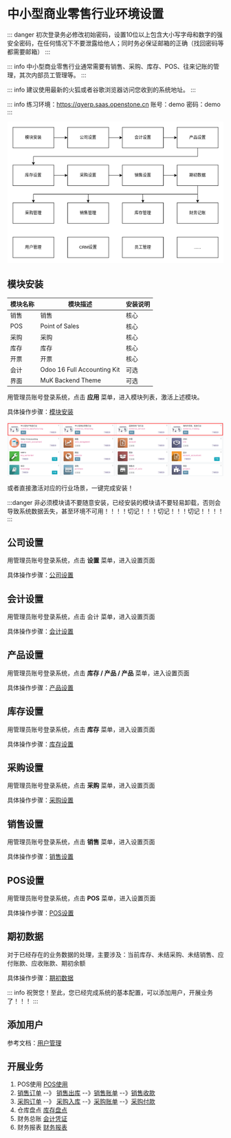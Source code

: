 # 中小型商业零售行业环境设置

::: danger
初次登录务必修改初始密码，设置10位以上包含大小写字母和数字的强安全密码，在任何情况下不要泄露给他人；同时务必保证邮箱的正确（找回密码等都需要邮箱）
:::

::: info
中小型商业零售行业通常需要有销售、采购、库存、POS、往来记账的管理，其次内部员工管理等。
:::

::: info
建议使用最新的火狐或者谷歌浏览器访问您收到的系统地址。
:::

::: info
练习环境：https://qyerp.saas.openstone.cn 账号：demo 密码：demo
:::

![img.png](static/src/img/overview.png)

## 模块安装

| 模块名称 | 模块描述                          | 安装说明 |
|------|-------------------------------|------|
| 销售   | 销售                            | 核心   |
| POS  | Point of Sales                            | 核心   |
| 采购   | 	采购                           | 	核心  |
| 库存   | 	库存	                          | 核心   |
| 开票   | 	开票	                          | 核心   |
| 会计   | 	Odoo 16 Full Accounting Kit	 | 可选   |
| 界面   | 	MuK Backend Theme            | 	可选  |

用管理员账号登录系统，点击 **应用** 菜单，进入模块列表，激活上述模块。

具体操作步骤：[模块安装](module-installation.md)

![img.png](img.png)

或者直接激活对应的行业场景，一键完成安装！

:::danger
非必须模块请不要随意安装，已经安装的模块请不要轻易卸载，否则会导致系统数据丢失，甚至环境不可用！！！！切记！！！切记！！！切记！！！！
:::

## 公司设置
   用管理员账号登录系统，点击 **设置** 菜单，进入设置页面

   具体操作步骤：[公司设置](company-settings.md)
## 会计设置
   用管理员账号登录系统，点击 会计 菜单，进入设置页面

   具体操作步骤：[会计设置](accounting-settings.md)
## 产品设置
   用管理员账号登录系统，点击 **库存 / 产品 / 产品** 菜单，进入设置页面

   具体操作步骤：[产品设置](purchase-settings.md)
## 库存设置
   用管理员账号登录系统，点击 **库存**  菜单，进入设置页面

   具体操作步骤：[库存设置](warehouse-settings.md)
## 采购设置
   用管理员账号登录系统，点击 **采购** 菜单，进入设置页面

   具体操作步骤：[采购设置](purchase-settings.md)
## 销售设置
   用管理员账号登录系统，点击 **销售** 菜单，进入设置页面

   具体操作步骤：[销售设置](sales-settings.md)
## POS设置
   用管理员账号登录系统，点击 **POS** 菜单，进入设置页面

   具体操作步骤：[POS设置](pos-settings.md)
## 期初数据
   对于已经存在的业务数据的处理，主要涉及：当前库存、未结采购、未结销售、应付账款、应收账款、期初余额

   具体操作步骤：[期初数据](balance-settings.md)
   
::: info
祝贺您！至此，您已经完成系统的基本配置，可以添加用户，开展业务了！！！
:::

## 添加用户
   参考文档：[用户管理](user-management.md)
## 开展业务
1. POS使用 [POS使用](pos.md)
2. [销售订单](sales-order.md) --》 [销售出库](sales-deliver.md)  --》[销售账单](sales-bill.md)  --》[销售收款](sales-payment.md)
3. [采购订单](purchase-settings.md) --》 [采购入库](purchase-receipt.md)  --》[采购账单](purchase-bill.md)  --》[采购付款](purchase-payment.md)
4. 仓库盘点 [库存盘点](stock-inventory.md)
5. 财务总账 [会计凭证](accounting-voucher.md)
6. 财务报表 [财务报表](financial-reporting.md) 
